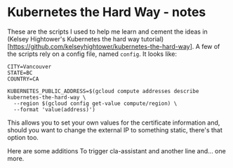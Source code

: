 # Kubernetes the Hard Way - notes
These are the scripts I used to help me learn and cement the ideas in (Kelsey Hightower's Kubernetes the hard way tutorial)[https://github.com/kelseyhightower/kubernetes-the-hard-way].
A few of the scripts rely on a config file, named `config`. It looks like:
```
CITY=Vancouver
STATE=BC
COUNTRY=CA

KUBERNETES_PUBLIC_ADDRESS=$(gcloud compute addresses describe kubernetes-the-hard-way \
  --region $(gcloud config get-value compute/region) \
  --format 'value(address)')
```

This allows you to set your own values for the certificate information and, should you want to change the external IP to something static, there's that option too.

Here are some additions
To trigger cla-assistant
and another line
and... one more.
